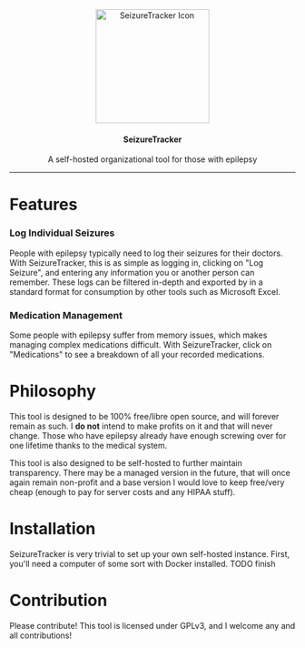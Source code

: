 <div align="center">
  <img src="https://i.imgur.com/yUE7Wsp.png" width="200x" height="200px" alt="SeizureTracker Icon">
  <h4>SeizureTracker</h4>
  A self-hosted organizational tool for those with epilepsy
</div>
<hr>

# Features

### Log Individual Seizures

People with epilepsy typically need to log their seizures for their doctors. With SeizureTracker, this is as simple as
logging in, clicking on "Log Seizure", and entering any information you or another person can remember. These logs can be
filtered in-depth and exported by in a standard format for consumption by other tools such as Microsoft Excel.

### Medication Management
Some people with epilepsy suffer from memory issues, which makes managing complex medications difficult. With SeizureTracker,
click on "Medications" to see a breakdown of all your recorded medications.

# Philosophy
This tool is designed to be 100% free/libre open source, and will forever remain as such. I **do not** intend to make
profits on it and that will never change. Those who have epilepsy already have enough screwing over for one lifetime thanks
to the medical system.

This tool is also designed to be self-hosted to further maintain transparency. There may be a managed version in the future,
that will once again remain non-profit and a base version I would love to keep free/very cheap (enough to pay for server costs and any HIPAA stuff).

# Installation
SeizureTracker is very trivial to set up your own self-hosted instance. First, you'll need a computer of some sort with
Docker installed. TODO finish

# Contribution
Please contribute! This tool is licensed under GPLv3, and I welcome any and all contributions!

